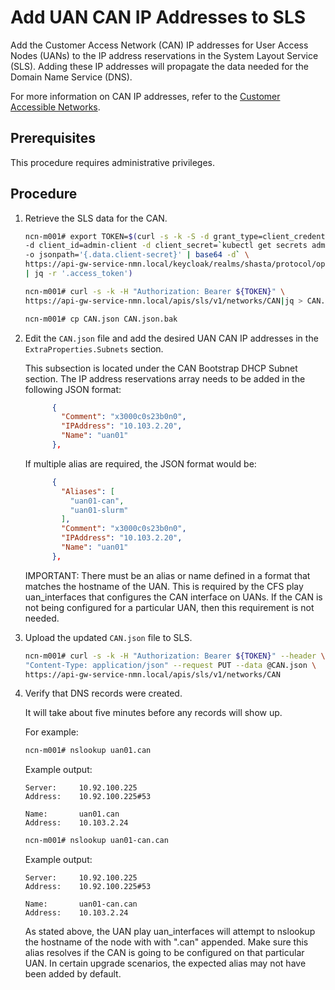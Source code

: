 # Add UAN CAN IP Addresses to SLS

Add the Customer Access Network \(CAN\) IP addresses for User Access Nodes \(UANs\) to the IP address reservations in the System Layout Service \(SLS\). Adding these IP addresses will propagate the data needed for the Domain Name Service \(DNS\).

For more information on CAN IP addresses, refer to the [Customer Accessible Networks](../network/customer_accessible_networks/Customer_Accessible_Networks.md).

## Prerequisites

This procedure requires administrative privileges.

## Procedure

1. Retrieve the SLS data for the CAN.

    ```bash
    ncn-m001# export TOKEN=$(curl -s -k -S -d grant_type=client_credentials \
    -d client_id=admin-client -d client_secret=`kubectl get secrets admin-client-auth \
    -o jsonpath='{.data.client-secret}' | base64 -d` \
    https://api-gw-service-nmn.local/keycloak/realms/shasta/protocol/openid-connect/token \
    | jq -r '.access_token')

    ncn-m001# curl -s -k -H "Authorization: Bearer ${TOKEN}" \
    https://api-gw-service-nmn.local/apis/sls/v1/networks/CAN|jq > CAN.json

    ncn-m001# cp CAN.json CAN.json.bak
    ```

2. Edit the `CAN.json` file and add the desired UAN CAN IP addresses in the `ExtraProperties.Subnets` section.

    This subsection is located under the CAN Bootstrap DHCP Subnet section. The IP address reservations array needs to be added in the following JSON format:

    ```json
          {
            "Comment": "x3000c0s23b0n0",
            "IPAddress": "10.103.2.20",
            "Name": "uan01"
          },
    ```

    If multiple alias are required, the JSON format would be:

    ```json
          {
            "Aliases": [
              "uan01-can",
              "uan01-slurm"
            ],
            "Comment": "x3000c0s23b0n0",
            "IPAddress": "10.103.2.20",
            "Name": "uan01"
          },
    ```

    IMPORTANT: There must be an alias or name defined in a format that matches the hostname of the UAN. This is required by the CFS play uan_interfaces that configures the CAN interface on UANs. If the CAN is not
    being configured for a particular UAN, then this requirement is not needed.

3. Upload the updated `CAN.json` file to SLS.

    ```bash
    ncn-m001# curl -s -k -H "Authorization: Bearer ${TOKEN}" --header \
    "Content-Type: application/json" --request PUT --data @CAN.json \
    https://api-gw-service-nmn.local/apis/sls/v1/networks/CAN
    ```

4. Verify that DNS records were created.

    It will take about five minutes before any records will show up.

    For example:

    ```bash
    ncn-m001# nslookup uan01.can
    ```

    Example output:

    ```console
    Server:     10.92.100.225
    Address:    10.92.100.225#53

    Name:       uan01.can
    Address:    10.103.2.24
    ```

    ```bash
    ncn-m001# nslookup uan01-can.can
    ```

    Example output:

    ```console
    Server:     10.92.100.225
    Address:    10.92.100.225#53

    Name:       uan01-can.can
    Address:    10.103.2.24
    ```

    As stated above, the UAN play uan_interfaces will attempt to nslookup the hostname of the node with with ".can" appended. Make sure this alias resolves if the CAN is going to be configured on that particular UAN.
    In certain upgrade scenarios, the expected alias may not have been added by default.
